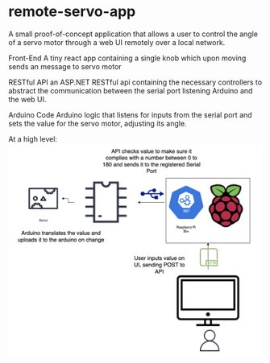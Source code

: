 # remote-servo-app
A small proof-of-concept application that allows a user to control the angle of a servo motor through a web UI remotely over a local network.

Front-End
A tiny react app containing a single knob which upon moving sends an message to servo motor

RESTful API
an ASP.NET RESTful api containing the necessary controllers to abstract the communication between the serial port listening Arduino and the web UI.

Arduino Code
Arduino logic that listens for inputs from the serial port and sets the value for the servo motor, adjusting its angle.

At a high level:
![Component and Connector Diagram of High Level Diagram](https://github.com/rxharja/remote-servo-app/blob/master/Images/Screen%20Shot%202021-09-20%20at%209.03.48%20PM.png)
